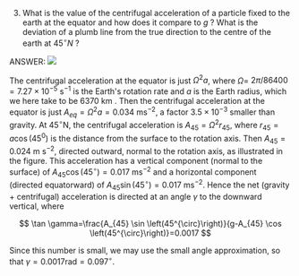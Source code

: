 3. What is the value of the centrifugal acceleration of a particle fixed to the earth at the equator and how does it compare to $g$ ? What is the deviation of a plumb line from the true direction to the centre of the earth at $45^{\circ} N$ ?

ANSWER:
![](https://cdn.mathpix.com/cropped/2024_11_23_e013232d07df85487966g-038.jpg?height=514&width=684&top_left_y=1532&top_left_x=818)

The centrifugal acceleration at the equator is just $\Omega^{2} a$, where $\Omega=$ $2 \pi / 86400=7.27 \times 10^{-5} \mathrm{~s}^{-1}$ is the Earth's rotation rate and $a$ is the Earth radius, which we here take to be 6370 km . Then the centrifugal acceleration at the equator is just $A_{e q}=\Omega^{2} a=0.034 \mathrm{~ms}^{-2}$, a factor $3.5 \times 10^{-3}$ smaller than gravity. At $45^{\circ} \mathrm{N}$, the centrifugal acceleration is $A_{45}=\Omega^{2} r_{45}$, where $r_{45}=a \cos \left(45^{0}\right)$ is the distance
from the surface to the rotation axis. Then $A_{45}=0.024 \mathrm{~m} \mathrm{~s}^{-2}$, directed outward, normal to the rotation axis, as illustrated in the figure. This acceleration has a vertical component (normal to the surface) of $A_{45} \cos \left(45^{\circ}\right)=0.017 \mathrm{~ms}^{-2}$ and a horizontal component (directed equatorward) of $A_{45} \sin \left(45^{\circ}\right)=0.017 \mathrm{~ms}^{-2}$. Hence the net (gravity + centrifugal) acceleration is directed at an angle $\gamma$ to the downward vertical, where

$$
\tan \gamma=\frac{A_{45} \sin \left(45^{\circ}\right)}{g-A_{45} \cos \left(45^{\circ}\right)}=0.0017
$$

Since this number is small, we may use the small angle approximation, so that $\gamma=0.0017 \mathrm{rad}=0.097^{\circ}$.